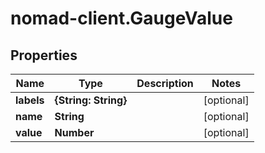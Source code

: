 # nomad-client.GaugeValue

## Properties

Name | Type | Description | Notes
------------ | ------------- | ------------- | -------------
**labels** | **{String: String}** |  | [optional] 
**name** | **String** |  | [optional] 
**value** | **Number** |  | [optional] 



